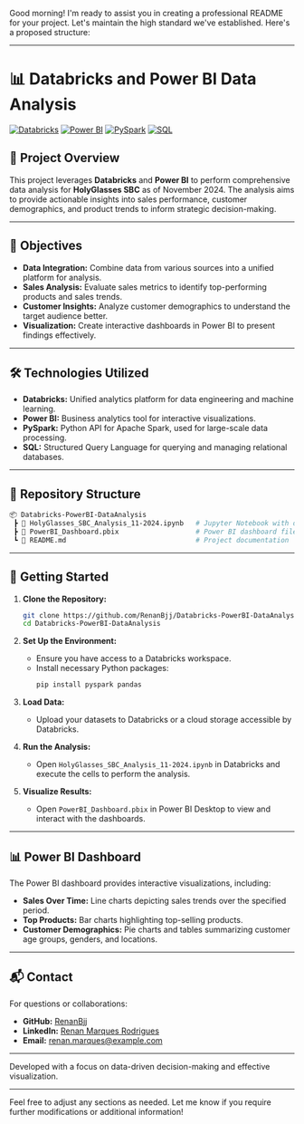 Good morning! I'm ready to assist you in creating a professional README for your project. Let's maintain the high standard we've established. Here's a proposed structure:

---

# 📊 Databricks and Power BI Data Analysis

[![Databricks](https://img.shields.io/badge/Databricks-Platform-orange)](https://databricks.com/)
[![Power BI](https://img.shields.io/badge/Power%20BI-Data%20Visualization-yellow)](https://powerbi.microsoft.com/)
[![PySpark](https://img.shields.io/badge/PySpark-Data%20Processing-brightgreen)](https://spark.apache.org/docs/latest/api/python/)
[![SQL](https://img.shields.io/badge/SQL-Queries-blue)](https://en.wikipedia.org/wiki/SQL)

## 📄 Project Overview

This project leverages **Databricks** and **Power BI** to perform comprehensive data analysis for **HolyGlasses SBC** as of November 2024. The analysis aims to provide actionable insights into sales performance, customer demographics, and product trends to inform strategic decision-making.

---

## 🎯 Objectives

- **Data Integration:** Combine data from various sources into a unified platform for analysis.
- **Sales Analysis:** Evaluate sales metrics to identify top-performing products and sales trends.
- **Customer Insights:** Analyze customer demographics to understand the target audience better.
- **Visualization:** Create interactive dashboards in Power BI to present findings effectively.

---

## 🛠 Technologies Utilized

- **Databricks:** Unified analytics platform for data engineering and machine learning.
- **Power BI:** Business analytics tool for interactive visualizations.
- **PySpark:** Python API for Apache Spark, used for large-scale data processing.
- **SQL:** Structured Query Language for querying and managing relational databases.

---

## 📂 Repository Structure

```bash
📦 Databricks-PowerBI-DataAnalysis
 ┣ 📜 HolyGlasses_SBC_Analysis_11-2024.ipynb   # Jupyter Notebook with data analysis
 ┣ 📜 PowerBI_Dashboard.pbix                   # Power BI dashboard file
 ┗ 📜 README.md                                # Project documentation
```

---

## 🚀 Getting Started

1. **Clone the Repository:**
   ```bash
   git clone https://github.com/RenanBjj/Databricks-PowerBI-DataAnalysis.git
   cd Databricks-PowerBI-DataAnalysis
   ```

2. **Set Up the Environment:**
   - Ensure you have access to a Databricks workspace.
   - Install necessary Python packages:
     ```bash
     pip install pyspark pandas
     ```

3. **Load Data:**
   - Upload your datasets to Databricks or a cloud storage accessible by Databricks.

4. **Run the Analysis:**
   - Open `HolyGlasses_SBC_Analysis_11-2024.ipynb` in Databricks and execute the cells to perform the analysis.

5. **Visualize Results:**
   - Open `PowerBI_Dashboard.pbix` in Power BI Desktop to view and interact with the dashboards.

---

## 📊 Power BI Dashboard

The Power BI dashboard provides interactive visualizations, including:

- **Sales Over Time:** Line charts depicting sales trends over the specified period.
- **Top Products:** Bar charts highlighting top-selling products.
- **Customer Demographics:** Pie charts and tables summarizing customer age groups, genders, and locations.

---

## 📬 Contact

For questions or collaborations:

- **GitHub:** [RenanBjj](https://github.com/RenanBjj)
- **LinkedIn:** [Renan Marques Rodrigues](https://www.linkedin.com/in/renan-marques-rodrigues/)
- **Email:** [renan.marques@example.com](mailto:renanbjj88@gmail.com)

---

Developed with a focus on data-driven decision-making and effective visualization.

---

Feel free to adjust any sections as needed. Let me know if you require further modifications or additional information! 

